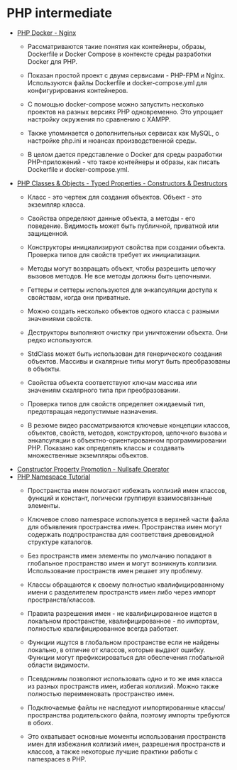 # PHP intermediate
* [PHP Docker - Nginx](https://www.youtube.com/watch?v=I_9-xWmkh28)

  * Рассматриваются такие понятия как контейнеры, образы, Dockerfile и Docker Compose в контексте среды разработки Docker для PHP.

  * Показан простой проект с двумя сервисами - PHP-FPM и Nginx. Используются файлы Dockerfile и docker-compose.yml для конфигурирования контейнеров.

  * С помощью docker-compose можно запустить несколько проектов на разных версиях PHP одновременно. Это упрощает настройку окружения по сравнению с XAMPP.

  *  Также упоминается о дополнительных сервисах как MySQL, о настройке php.ini и нюансах производственной среды.

  *  В целом дается представление о Docker для среды разработки PHP-приложений - что такое контейнеры и образы, как писать Dockerfile и docker-compose.yml.

* [PHP Classes & Objects - Typed Properties - Constructors & Destructors](https://www.youtube.com/watch?v=6FW72q5fIx8)
  - Класс - это чертеж для создания объектов. Объект - это экземпляр класса.

  - Свойства определяют данные объекта, а методы - его поведение. Видимость может быть публичной, приватной или защищенной.

  - Конструкторы инициализируют свойства при создании объекта. Проверка типов для свойств требует их инициализации.

  - Методы могут возвращать объект, чтобы разрешить цепочку вызовов методов. Не все методы должны быть цепочными.

  - Геттеры и сеттеры используются для энкапсуляции доступа к свойствам, когда они приватные.

  - Можно создать несколько объектов одного класса с разными значениями свойств.

  - Деструкторы выполняют очистку при уничтожении объекта. Они редко используются.

  - StdClass может быть использован для генерического создания объектов. Массивы и скалярные типы могут быть преобразованы в объекты.

  - Свойства объекта соответствуют ключам массива или значениям скалярного типа при преобразовании.

  - Проверка типов для свойств определяет ожидаемый тип, предотвращая недопустимые назначения.

  - В резюме видео рассматриваются ключевые концепции классов, объектов, свойств, методов, конструкторов, цепочного вызова и энкапсуляции в объектно-ориентированном программировании PHP. Показано как определять классы и создавать множественные экземпляры объектов.
- [Constructor Property Promotion - Nullsafe Operator](https://www.youtube.com/watch?v=T1PbFz-o6kw)
- [PHP Namespace Tutorial](https://www.youtube.com/watch?v=Jni9c0-NjrY)
  - Пространства имен помогают избежать коллизий имен классов, функций и констант, логически группируя взаимосвязанные элементы.

  - Ключевое слово namespace используется в верхней части файла для объявления пространства имен. Пространства имен могут содержать подпространства для соответствия древовидной структуре каталогов.

  - Без пространств имен элементы по умолчанию попадают в глобальное пространство имен и могут возникнуть коллизии. Использование пространств имен решает эту проблему.

  - Классы обращаются к своему полностью квалифицированному имени с разделителем пространств имен либо через импорт пространств/классов.

  - Правила разрешения имен - не квалифицированное ищется в локальном пространстве, квалифицированное - по импортам, полностью квалифицированное всегда работает.

  - Функции ищутся в глобальном пространстве если не найдены локально, в отличие от классов, которые выдают ошибку. Функции могут префиксироваться для обеспечения глобальной области видимости.

  - Псевдонимы позволяют использовать одно и то же имя класса из разных пространств имен, избегая коллизий. Можно также полностью переименовать пространство имен.

  - Подключаемые файлы не наследуют импортированные классы/пространства родительского файла, поэтому импорты требуются в обоих.

  - Это охватывает основные моменты использования пространств имен для избежания коллизий имен, разрешения пространств и классов, а также некоторые лучшие практики работы с namespaces в PHP.